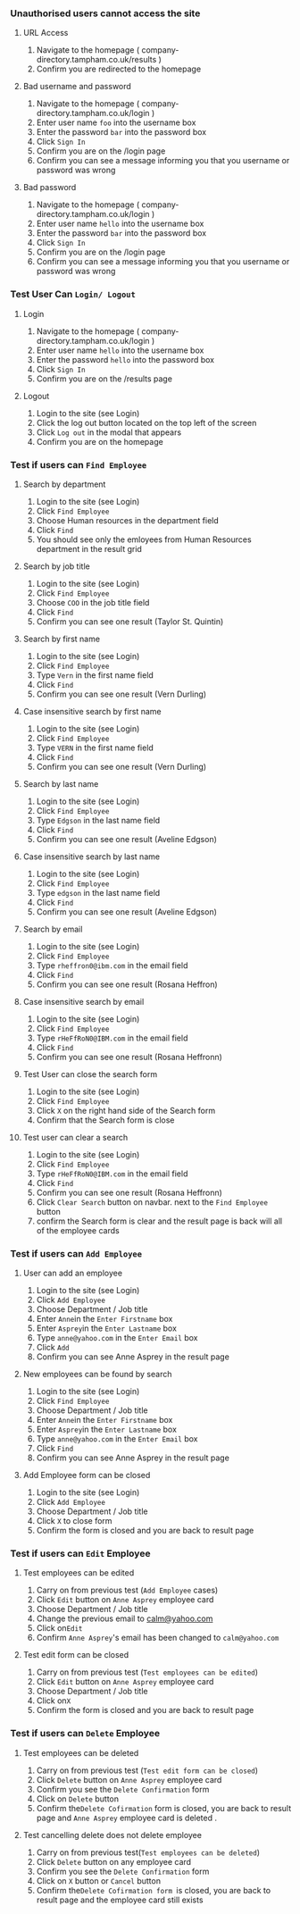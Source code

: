 ### Unauthorised users cannot access the site

1. URL Access

   1. Navigate to the homepage ( company-directory.tampham.co.uk/results )
   1. Confirm you are redirected to the homepage

1. Bad username and password

   1. Navigate to the homepage ( company-directory.tampham.co.uk/login )
   1. Enter user name `foo` into the username box
   1. Enter the password `bar` into the password box
   1. Click `Sign In`
   1. Confirm you are on the /login page
   1. Confirm you can see a message informing you that you username or password was wrong

1. Bad password

   1. Navigate to the homepage ( company-directory.tampham.co.uk/login )
   1. Enter user name `hello` into the username box
   1. Enter the password `bar` into the password box
   1. Click `Sign In`
   1. Confirm you are on the /login page
   1. Confirm you can see a message informing you that you username or password was wrong

### Test User Can `Login/ Logout`

1. Login

   1. Navigate to the homepage ( company-directory.tampham.co.uk/login )
   1. Enter user name `hello` into the username box
   1. Enter the password `hello` into the password box
   1. Click `Sign In`
   1. Confirm you are on the /results page

1. Logout

   1. Login to the site (see Login)
   1. Click the log out button located on the top left of the screen
   1. Click `Log out` in the modal that appears
   1. Confirm you are on the homepage

### Test if users can `Find Employee` 

1. Search by department

   1. Login to the site (see Login)
   1. Click `Find Employee`
   1. Choose Human resources in the department field
   1. Click `Find`
   1. You should see only the emloyees from Human Resources department in the result grid

1. Search by job title

   1. Login to the site (see Login)
   1. Click `Find Employee`
   1. Choose `COO` in the job title field
   1. Click `Find`
   1. Confirm you can see one result (Taylor St. Quintin)

1. Search by first name

   1. Login to the site (see Login)
   1. Click `Find Employee`
   1. Type `Vern` in the first name field
   1. Click `Find`
   1. Confirm you can see one result (Vern Durling)

1. Case insensitive search by first name

   1. Login to the site (see Login)
   1. Click `Find Employee`
   1. Type `VERN` in the first name field
   1. Click `Find`
   1. Confirm you can see one result (Vern Durling)

1. Search by last name

   1. Login to the site (see Login)
   1. Click `Find Employee`
   1. Type `Edgson` in the last name field
   1. Click `Find`
   1. Confirm you can see one result (Aveline Edgson)

1. Case insensitive search by last name

   1. Login to the site (see Login)
   1. Click `Find Employee`
   1. Type `edgson` in the last name field
   1. Click `Find`
   1. Confirm you can see one result (Aveline Edgson)

1. Search by email

   1. Login to the site (see Login)
   1. Click `Find Employee`
   1. Type `rheffron0@ibm.com` in the email field
   1. Click `Find`
   1. Confirm you can see one result (Rosana Heffron)
 

1. Case insensitive search by email

   1. Login to the site (see Login)
   1. Click `Find Employee`
   1. Type `rHeFfRoN0@IBM.com` in the email field
   1. Click `Find`
   1. Confirm you can see one result (Rosana Heffronn)

1. Test User can close the search form 
   1. Login to the site (see Login)
   1. Click `Find Employee`
   1. Click `X` on the right hand side of the Search form
   1. Confirm that the Search form is close

1. Test user can clear a search 
   1. Login to the site (see Login)
   1. Click `Find Employee`
   1. Type `rHeFfRoN0@IBM.com` in the email field
   1. Click `Find`
   1. Confirm you can see one result (Rosana Heffronn)
   1. Click `Clear Search` button on navbar. next to the `Find Employee` button
   1. confirm the Search form is clear and the result page is back will all of the employee cards


### Test if users can `Add Employee`

1. User can add an employee 
   1. Login to the site (see Login)
   1. Click `Add Employee`
   1. Choose Department / Job title
   1. Enter `Anne`in the `Enter Firstname` box
   1. Enter `Asprey`in the `Enter Lastname` box
   1. Type `anne@yahoo.com` in the `Enter Email` box
   1. Click `Add`
   1. Confirm you can see Anne Asprey in the result page 

1. New employees can be found by search 
   1. Login to the site (see Login)
   1. Click `Find Employee`
   1. Choose Department / Job title
   1. Enter `Anne`in the `Enter Firstname` box
   1. Enter `Asprey`in the `Enter Lastname` box
   1. Type `anne@yahoo.com` in the `Enter Email` box
   1. Click `Find`
   1. Confirm you can see Anne Asprey in the result page 

1. Add Employee form can be closed 
   1. Login to the site (see Login)
   1. Click `Add Employee`
   1. Choose Department / Job title
   1. Click `X` to close form
   1. Confirm the form is closed and you are back to result page

###  Test if users can `Edit` Employee

1. Test employees can be edited 
   1. Carry on from previous test (`Add Employee` cases)
   1. Click `Edit` button on `Anne Asprey` employee card
   1. Choose Department / Job title
   1. Change the previous email to calm@yahoo.com
   1. Click on`Edit`
   1. Confirm `Anne Asprey`'s email has been changed to `calm@yahoo.com`

1. Test edit form can be closed 
   1. Carry on from previous test (`Test employees can be edited`)
   1. Click `Edit` button on `Anne Asprey` employee card
   1. Choose Department / Job title
   1. Click on`X`
   1. Confirm the form is closed and you are back to result page

###  Test if users can `Delete` Employee

1. Test employees can be deleted 
   1. Carry on from previous test (`Test edit form can be closed`)
   1. Click `Delete` button on `Anne Asprey` employee card
   1. Confirm you see the `Delete Confirmation` form
   1. Click on `Delete` button 
   1. Confirm the`Delete Cofirmation` form is closed, you are back to result page and `Anne Asprey` employee card is deleted .

1. Test cancelling delete does not delete employee 
   1. Carry on from previous test(`Test employees can be deleted`)
   1. Click `Delete` button on any employee card
   1. Confirm you see the `Delete Confirmation` form
   1. Click on `X` button or `Cancel` button
   1. Confirm the`Delete Cofirmation form `is closed, you are back to result page and the employee card still exists